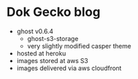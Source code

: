 # Dok Gecko blog

- ghost v0.6.4
  + ghost-s3-storage
  + very slightly modified casper theme
- hosted at heroku
- images stored at aws S3
- images delivered via aws cloudfront
